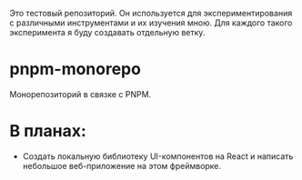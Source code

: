 Это тестовый репозиторий. Он используется для экспериментирования с различными инструментами и их изучения мною. Для каждого такого эксперимента я буду создавать отдельную ветку.

# pnpm-monorepo

Монорепозиторий в связке с PNPM.

# В планах:
- Создать локальную библиотеку UI-компонентов на React и написать небольшое веб-приложение на этом фреймворке.
